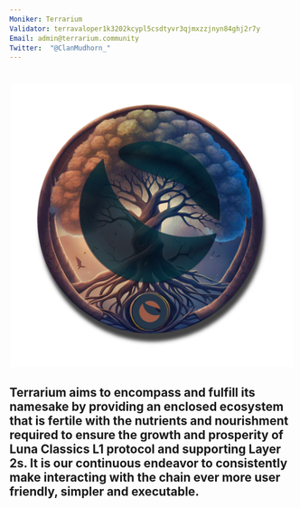 ```yaml
---
Moniker: Terrarium
Validator: terravaloper1k3202kcypl5csdtyvr3qjmxzzjnyn84ghj2r7y
Email: admin@terrarium.community
Twitter:  "@ClanMudhorn_"
---
```


#
<p align="center">
  <img src="logo.png" width="500" height="500">
</p>

## Terrarium aims to encompass and fulfill its namesake by providing an enclosed ecosystem that is fertile with the nutrients and nourishment required to ensure the growth and prosperity of Luna Classics L1 protocol and supporting Layer 2s. It is our continuous endeavor to consistently make interacting with the chain ever more user friendly, simpler and executable.
